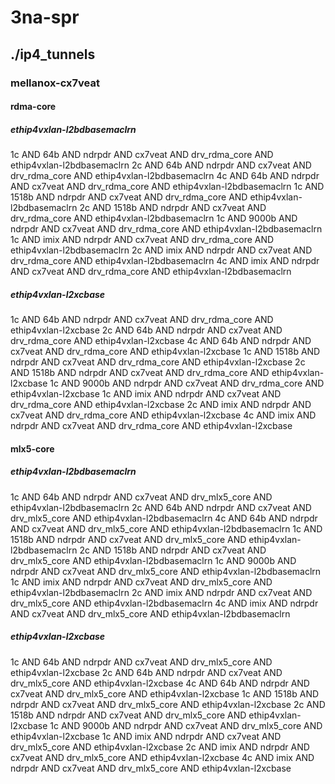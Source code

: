 # 3na-spr
## ./ip4_tunnels
### mellanox-cx7veat
#### rdma-core
##### ethip4vxlan-l2bdbasemaclrn
1c AND 64b AND ndrpdr AND cx7veat AND drv_rdma_core AND ethip4vxlan-l2bdbasemaclrn
2c AND 64b AND ndrpdr AND cx7veat AND drv_rdma_core AND ethip4vxlan-l2bdbasemaclrn
4c AND 64b AND ndrpdr AND cx7veat AND drv_rdma_core AND ethip4vxlan-l2bdbasemaclrn
1c AND 1518b AND ndrpdr AND cx7veat AND drv_rdma_core AND ethip4vxlan-l2bdbasemaclrn
2c AND 1518b AND ndrpdr AND cx7veat AND drv_rdma_core AND ethip4vxlan-l2bdbasemaclrn
1c AND 9000b AND ndrpdr AND cx7veat AND drv_rdma_core AND ethip4vxlan-l2bdbasemaclrn
1c AND imix AND ndrpdr AND cx7veat AND drv_rdma_core AND ethip4vxlan-l2bdbasemaclrn
2c AND imix AND ndrpdr AND cx7veat AND drv_rdma_core AND ethip4vxlan-l2bdbasemaclrn
4c AND imix AND ndrpdr AND cx7veat AND drv_rdma_core AND ethip4vxlan-l2bdbasemaclrn
##### ethip4vxlan-l2xcbase
1c AND 64b AND ndrpdr AND cx7veat AND drv_rdma_core AND ethip4vxlan-l2xcbase
2c AND 64b AND ndrpdr AND cx7veat AND drv_rdma_core AND ethip4vxlan-l2xcbase
4c AND 64b AND ndrpdr AND cx7veat AND drv_rdma_core AND ethip4vxlan-l2xcbase
1c AND 1518b AND ndrpdr AND cx7veat AND drv_rdma_core AND ethip4vxlan-l2xcbase
2c AND 1518b AND ndrpdr AND cx7veat AND drv_rdma_core AND ethip4vxlan-l2xcbase
1c AND 9000b AND ndrpdr AND cx7veat AND drv_rdma_core AND ethip4vxlan-l2xcbase
1c AND imix AND ndrpdr AND cx7veat AND drv_rdma_core AND ethip4vxlan-l2xcbase
2c AND imix AND ndrpdr AND cx7veat AND drv_rdma_core AND ethip4vxlan-l2xcbase
4c AND imix AND ndrpdr AND cx7veat AND drv_rdma_core AND ethip4vxlan-l2xcbase
#### mlx5-core
##### ethip4vxlan-l2bdbasemaclrn
1c AND 64b AND ndrpdr AND cx7veat AND drv_mlx5_core AND ethip4vxlan-l2bdbasemaclrn
2c AND 64b AND ndrpdr AND cx7veat AND drv_mlx5_core AND ethip4vxlan-l2bdbasemaclrn
4c AND 64b AND ndrpdr AND cx7veat AND drv_mlx5_core AND ethip4vxlan-l2bdbasemaclrn
1c AND 1518b AND ndrpdr AND cx7veat AND drv_mlx5_core AND ethip4vxlan-l2bdbasemaclrn
2c AND 1518b AND ndrpdr AND cx7veat AND drv_mlx5_core AND ethip4vxlan-l2bdbasemaclrn
1c AND 9000b AND ndrpdr AND cx7veat AND drv_mlx5_core AND ethip4vxlan-l2bdbasemaclrn
1c AND imix AND ndrpdr AND cx7veat AND drv_mlx5_core AND ethip4vxlan-l2bdbasemaclrn
2c AND imix AND ndrpdr AND cx7veat AND drv_mlx5_core AND ethip4vxlan-l2bdbasemaclrn
4c AND imix AND ndrpdr AND cx7veat AND drv_mlx5_core AND ethip4vxlan-l2bdbasemaclrn
##### ethip4vxlan-l2xcbase
1c AND 64b AND ndrpdr AND cx7veat AND drv_mlx5_core AND ethip4vxlan-l2xcbase
2c AND 64b AND ndrpdr AND cx7veat AND drv_mlx5_core AND ethip4vxlan-l2xcbase
4c AND 64b AND ndrpdr AND cx7veat AND drv_mlx5_core AND ethip4vxlan-l2xcbase
1c AND 1518b AND ndrpdr AND cx7veat AND drv_mlx5_core AND ethip4vxlan-l2xcbase
2c AND 1518b AND ndrpdr AND cx7veat AND drv_mlx5_core AND ethip4vxlan-l2xcbase
1c AND 9000b AND ndrpdr AND cx7veat AND drv_mlx5_core AND ethip4vxlan-l2xcbase
1c AND imix AND ndrpdr AND cx7veat AND drv_mlx5_core AND ethip4vxlan-l2xcbase
2c AND imix AND ndrpdr AND cx7veat AND drv_mlx5_core AND ethip4vxlan-l2xcbase
4c AND imix AND ndrpdr AND cx7veat AND drv_mlx5_core AND ethip4vxlan-l2xcbase
